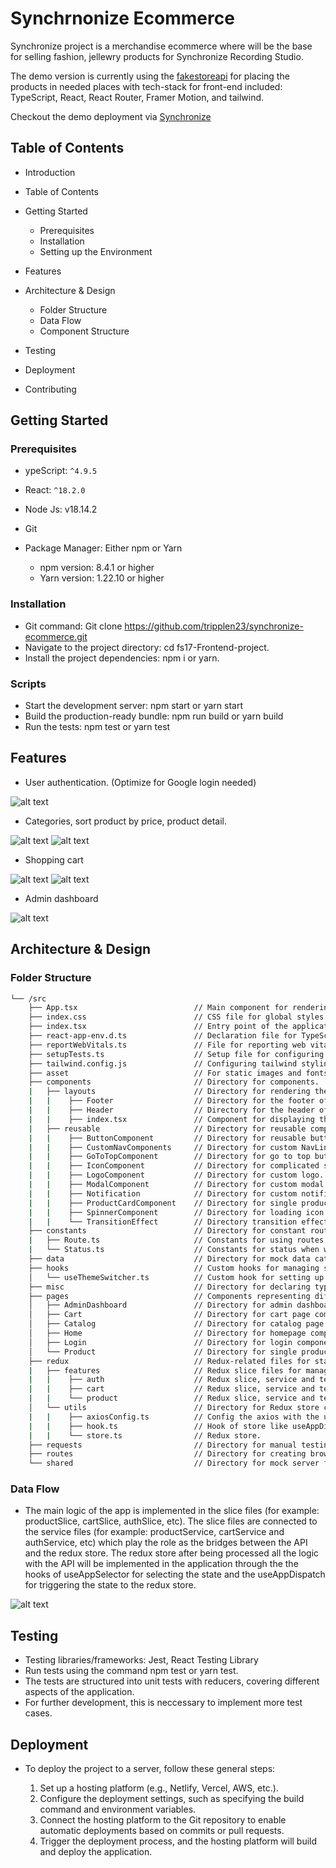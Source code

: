 # Synchrnonize Ecommerce

Synchronize project is a merchandise ecommerce where will be the base for selling fashion, jellewry products for Synchronize Recording Studio.

The demo version is currently using the [fakestoreapi](https://fakestoreapi.com/) for placing the products in needed places with tech-stack for front-end included: TypeScript, React, React Router, Framer Motion, and tailwind.

Checkout the demo deployment via [Synchronize](https://synchronize-ecommerce-fcsi-jw0lzgav2.vercel.app/)

## Table of Contents

- Introduction
- Table of Contents
- Getting Started

  - Prerequisites
  - Installation
  - Setting up the Environment

- Features
- Architecture & Design

  - Folder Structure
  - Data Flow
  - Component Structure

- Testing
- Deployment
- Contributing

## Getting Started

### Prerequisites

- ypeScript: `^4.9.5`
- React: `^18.2.0`
- Node Js: v18.14.2
- Git
- Package Manager: Either npm or Yarn

  - npm version: 8.4.1 or higher
  - Yarn version: 1.22.10 or higher

### Installation

- Git command: Git clone https://github.com/tripplen23/synchronize-ecommerce.git
- Navigate to the project directory: cd fs17-Frontend-project.
- Install the project dependencies: npm i or yarn.

### Scripts

- Start the development server: npm start or yarn start
- Build the production-ready bundle: npm run build or yarn build
- Run the tests: npm test or yarn test

## Features

- User authentication. (Optimize for Google login needed)

![alt text](./readmeImg/image.png)

- Categories, sort product by price, product detail.

![alt text](./readmeImg/image-1.png)
![alt text](./readmeImg/image-2.png)

- Shopping cart

![alt text](./readmeImg/image-3.png)
![alt text](./readmeImg/image-4.png)

- Admin dashboard

![alt text](./readmeImg/image-5.png)

## Architecture & Design

### Folder Structure

```sh
└── /src
    ├── App.tsx                          // Main component for rendering the application.
    ├── index.css                        // CSS file for global styles.
    ├── index.tsx                        // Entry point of the application.
    ├── react-app-env.d.ts               // Declaration file for TypeScript.
    ├── reportWebVitals.ts               // File for reporting web vitals.
    ├── setupTests.ts                    // Setup file for configuring testing environment.
    ├── tailwind.config.js               // Configuring tailwind styling.
    ├── asset                            // For static images and fonts.
    ├── components                       // Directory for components.
    |   ├── layouts                      // Directory for rendering the layout of the whole website.
    |   |    ├── Footer                  // Directory for the footer of the website.
    |   |    ├── Header                  // Directory for the header of the website included header and cartIcon components.
    |   |    ├── index.tsx               // Component for displaying the whole layout of website.
    |   ├── reusable                     // Directory for reusable components.
    |   |    ├── ButtonComponent         // Directory for reusable button.
    |   |    ├── CustomNavComponents     // Directory for custom NavLink/button for header.
    |   |    ├── GoToTopComponent        // Directory for go to top button component.
    |   |    ├── IconComponent           // Directory for complicated svg icons.
    |   |    ├── LogoComponent           // Directory for custom logo.
    |   |    ├── ModalComponent          // Directory for custom modal for shopping cart or CRUD products.
    |   |    ├── Notification            // Directory for custom notification - still in progress.
    |   |    ├── ProductCardComponent    // Directory for single product card component
    |   |    ├── SpinnerComponent        // Directory for loading icon effect.
    |   |    └── TransitionEffect        // Directory transition effect when changing route/page.
    ├── constants                        // Directory for constant route and status.
    |   ├── Route.ts                     // Constants for using routes of the project.
    |   └── Status.ts                    // Constants for status when working with redux.
    ├── data                             // Directory for mock data cateGory data and images for homepage data.
    ├── hooks                            // Custom hooks for managing state and logic.
    │   └── useThemeSwitcher.ts          // Custom hook for setting up dark mode theme switcher.
    ├── misc                             // Directory for declaring types of data in project.
    ├── pages                            // Components representing different pages of the application.
    │   ├── AdminDashboard               // Directory for admin dashboard page component.
    │   ├── Cart                         // Directory for cart page component and modal cart component.
    │   ├── Catalog                      // Directory for catalog page.
    │   ├── Home                         // Directory for homepage component.
    │   ├── Login                        // Directory for login component.
    │   └── Product                      // Directory for single product details component.
    ├── redux                            // Redux-related files for state management.
    |   ├── features                     // Redux slice files for managing specific parts of the state.
    |   |    ├── auth                    // Redux slice, service and test for managing authentication state.
    |   |    ├── cart                    // Redux slice, service and test for managing the cart state.
    |   |    └── product                 // Redux slice, service and test for managing the product state.
    │   └── utils                        // Directory for Redux store configurations.
    |   |    ├── axiosConfig.ts          // Config the axios with the used API
    |   |    ├── hook.ts                 // Hook of store like useAppDispatch, useAppSelector
    |   |    └── store.ts                // Redux store.
    ├── requests                         // Directory for manual testing with API.
    ├── routes                           // Directory for creating browser router for the whole app.
    └── shared                           // Directory for mock server for testing purpose.
```

### Data Flow

- The main logic of the app is implemented in the slice files (for example: productSlice, cartSlice, authSlice, etc). The slice files are connected to the service files (for example: productService, cartService and authService, etc) which play the role as the bridges between the API and the redux store. The redux store after being processed all the logic with the API will be implemented in the application through the the hooks of useAppSelector for selecting the state and the useAppDispatch for triggering the state to the redux store.

![alt text](./readmeImg/image-6.png)

## Testing

- Testing libraries/frameworks: Jest, React Testing Library
- Run tests using the command npm test or yarn test.
- The tests are structured into unit tests with reducers, covering different aspects of the application.
- For further development, this is neccessary to implement more test cases.

## Deployment

- To deploy the project to a server, follow these general steps:

  1.  Set up a hosting platform (e.g., Netlify, Vercel, AWS, etc.).
  2.  Configure the deployment settings, such as specifying the build command and environment variables.
  3.  Connect the hosting platform to the Git repository to enable automatic deployments based on commits or pull requests.
  4.  Trigger the deployment process, and the hosting platform will build and deploy the application.

